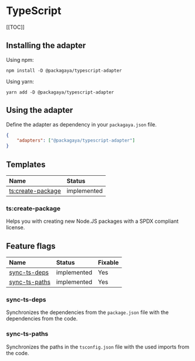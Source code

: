 # TypeScript

[[TOC]]

## Installing the adapter

Using npm:

```
npm install -D @packagaya/typescript-adapter
```

Using yarn:

```
yarn add -D @packagaya/typescript-adapter
```

## Using the adapter

Define the adapter as dependency in your `packagaya.json` file.

```json
{
    "adapters": ["@packagaya/typescript-adapter"]
}
```

## Templates

| Name                                    | Status      |
| :-------------------------------------- | :---------- |
| [ts:create-package](#ts-create-package) | implemented |

### ts:create-package

Helps you with creating new Node.JS packages with a SPDX compliant license.

## Feature flags

| Name                            | Status      | Fixable |
| :------------------------------ | :---------- | :------ |
| [sync-ts-deps](#sync-ts-deps)   | implemented | Yes     |
| [sync-ts-paths](#sync-ts-paths) | implemented | Yes     |

### sync-ts-deps

Synchronizes the dependencies from the `package.json` file with the dependencies from the code.

### sync-ts-paths

Synchronizes the paths in the `tsconfig.json` file with the used imports from the code.
